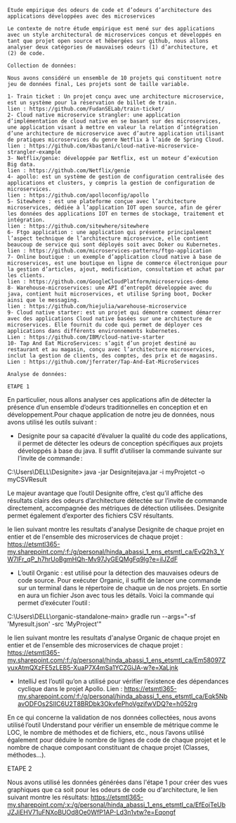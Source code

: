     Étude empirique des odeurs de code et d’odeurs d’architecture des applications développées avec des microservices 
    
    Le contexte de notre étude empirique est mené sur des applications avec un style architectural de microservices conçus et développés en tant que projet open source et hébergées sur github, nous allons analyser deux catégories de mauvaises odeurs (1) d’architecture, et (2) de code. 
    
    Collection de données: 
    
    Nous avons considéré un ensemble de 10 projets qui constituent notre jeu de données final, Les projets sont de taille variable.
    
    1- Train ticket : Un projet conçu avec une architecture microservice, est un système pour la réservation de billet de train. 
    lien : https://github.com/FudanSELab/train-ticket/ 
    2- Cloud native microservice strangler: une application d’implémentation de cloud native en se basant sur des microservices, une application visant à mettre en valeur la relation d’intégration d’une architecture de microservice avec d’autre application utilisant de pratiques microservices du genre Netflix à l’aide de Spring Cloud. 
    lien : https://github.com/kbastani/cloud-native-microservice-strangler-example 
    3- Netflix/genie: développée par Netflix, est un moteur d’exécution Big data. 
    lien : https://github.com/Netflix/genie 
    4- apollo: est un système de gestion de configuration centralisée des applications et clusters, y compris la gestion de configuration de microservices. 
    lien : https://github.com/apolloconfig/apollo 
    5- Sitewhere : est une plateforme conçue avec l’architecture microservices, dédiée à l’application IOT open source, afin de gérer les données des applications IOT en termes de stockage, traitement et intégration. 
    lien : https://github.com/sitewhere/sitewhere 
    6- Ftgo application : une application qui présente principalement l’aspect technique de l’architecture microservice, elle contient beaucoup de service qui sont déployés soit avec Doker ou Kubernetes. 
    lien : https://github.com/microservices-patterns/ftgo-application 
    7- Online boutique : un exemple d’application cloud native à base de microservices, est une boutique en ligne de commerce électronique pour la gestion d’articles, ajout, modification, consultation et achat par les clients. 
    lien : https://github.com/GoogleCloudPlatform/microservices-demo 
    8- Warehouse-microservices: une API d’entrepôt développée avec du java, contient huit microservices, et utilise Spring boot, Docker ainsi que le messaging. 
    lien : https://github.com/hiejulia/warehouse-microservice 
    9- Cloud native starter: est un projet qui démontre comment démarrer avec des applications Cloud native basées sur une architecture de microservices. Elle fournit du code qui permet de déployer ces applications dans différents environnements kubernetes. 
    Lien : https://github.com/IBM/cloud-native-starter 
    10- Tap And Eat MicroServices: s’agit d’un projet destiné au restaurant et au magasin, conçu avec l’architecture microservices, inclut la gestion de clients, des comptes, des prix et de magasins. 
    Lien : https://github.com/jferrater/Tap-And-Eat-MicroServices 
    
    Analyse de données: 
    
    ETAPE 1
    
   En particulier, nous allons analyser ces applications afin de détecter la présence d’un ensemble d’odeurs traditionnelles en conception et en développement.Pour chaque application de notre jeu de données, nous avons utilisé les outils suivant : 
   
   - Designite pour sa capacité d’évaluer la qualité du code des applications, il permet de détecter les odeurs de conception spécifiques aux projets développés à base du java. Il suffit d’utiliser la commande suivante sur l’invite de commande : 

C:\Users\DELL\Designite>  java -jar Designitejava.jar -i myProjetct -o myCSVResult 

Le majeur avantage que l’outil Designite offre, c’est qu’il affiche des résultats clairs des odeurs d’architecture détectée sur l’invite de commande directement, accompagnée des métriques de détection utilisées. Designite permet également d’exporter des fichiers CSV résultants. 

le lien suivant montre les resultats d'analyse Designite de chaque projet en entier et de l'ensemble des microservices de chaque projet : https://etsmtl365-my.sharepoint.com/:f:/g/personal/hinda_abassi_1_ens_etsmtl_ca/EvQ2h3_YW7lFr_qP_h7hrUoBgmHQh-Mv97JyGEQMgFq9lg?e=iIJZdF

 
- L’outil Organic : est utilisé pour la détection des mauvaises odeurs de code source. Pour exécuter Organic, il suffit de lancer une commande sur un terminal dans le répertoire de chaque un de nos projets. En sortie en aura un fichier Json avec tous les détails. Voici la commande qui permet d’exécuter l’outil :		 

C:\Users\DELL\organic-standalone-main\> gradle run --args="-sf 'Myresult.json' -src 'MyProject'" 

le lien suivant montre les resultats d'analyse Organic de chaque projet en entier et de l'ensemble des microservices de chaque projet : https://etsmtl365-my.sharepoint.com/:f:/g/personal/hinda_abassi_1_ens_etsmtl_ca/Em58097ZyuxAtmQXzFE5zLEB5-XuaP7X4mSa1YCZGiJA-w?e=XaLjnk
  

- IntelliJ est l’outil qu’on a utilisé pour vérifier l’existence des dépendances cyclique dans le projet Apollo.
Lien : https://etsmtl365-my.sharepoint.com/:f:/g/personal/hinda_abassi_1_ens_etsmtl_ca/Eqk5NbavODFOs2SIIC6U2T8BRDbk3OkvfePhoVgzifwVDQ?e=h052rg
  
En ce qui concerne la validation de nos données collectées, nous avons utilisé l’outil Understand pour vérifier un ensemble de métrique comme le LOC, le nombre de méthodes et de fichiers, etc., nous l’avons utilisé également pour déduire le nombre de lignes de code de chaque projet et le nombre de chaque composant constituant de chaque projet (Classes, méthodes…).

ETAPE 2

Nous avons utilisé les données générées dans l'étape 1 pour créer des vues graphiques que ca soit pour les odeurs de code ou d'architecture, le lien suivant montre les résultats: https://etsmtl365-my.sharepoint.com/:x:/g/personal/hinda_abassi_1_ens_etsmtl_ca/EfEojTeUbJZJiEHV71uFNXoBUOd8Oe0WfP1AP-Ld3n1vtw?e=Eqongf


    
    
